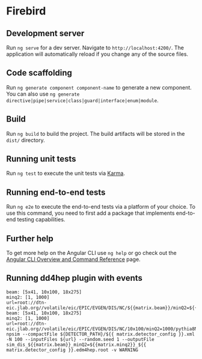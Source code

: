 # Firebird



## Development server

Run `ng serve` for a dev server. Navigate to `http://localhost:4200/`. The application will automatically reload if you change any of the source files.

## Code scaffolding

Run `ng generate component component-name` to generate a new component. You can also use `ng generate directive|pipe|service|class|guard|interface|enum|module`.

## Build

Run `ng build` to build the project. The build artifacts will be stored in the `dist/` directory.

## Running unit tests

Run `ng test` to execute the unit tests via [Karma](https://karma-runner.github.io).

## Running end-to-end tests

Run `ng e2e` to execute the end-to-end tests via a platform of your choice. To use this command, you need to first add a package that implements end-to-end testing capabilities.

## Further help

To get more help on the Angular CLI use `ng help` or go check out the [Angular CLI Overview and Command Reference](https://angular.io/cli) page.


## Running dd4hep plugin with events

```
beam: [5x41, 10x100, 18x275]
minq2: [1, 1000]
url=root://dtn-eic.jlab.org//volatile/eic/EPIC/EVGEN/DIS/NC/${{matrix.beam}}/minQ2=${{matrix.minq2}}/pythia8NCDIS_${{matrix.beam}}_minQ2=${{matrix.minq2}}_beamEffects_xAngle=-0.025_hiDiv_1.hepmc3.tree.root
beam: [5x41, 10x100, 18x275]
minq2: [1, 1000]
url=root://dtn-eic.jlab.org//volatile/eic/EPIC/EVGEN/DIS/NC/10x100/minQ2=1000/pythia8NCDIS_10x100_minQ2=1000_beamEffects_xAngle=-0.025_hiDiv_1.hepmc3.tree.root
npsim --compactFile ${DETECTOR_PATH}/${{ matrix.detector_config }}.xml -N 100 --inputFiles ${url} --random.seed 1 --outputFile sim_dis_${{matrix.beam}}_minQ2=${{matrix.minq2}}_${{ matrix.detector_config }}.edm4hep.root -v WARNING
```

